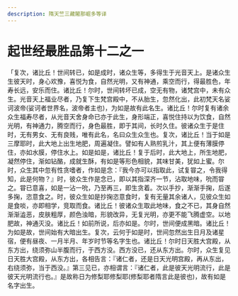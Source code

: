 ```yaml
---
description: 隋天竺三藏闍那崛多等译
---
```


# 起世经最胜品第十二之一

「复次，诸比丘！世间转已，如是成时，诸众生等，多得生于光音天上。是诸众生生彼天时，身心欢豫，喜悦为食，自然光明，又有神通，乘空而行，得最胜色，年寿长远，安乐而住。诸比丘！尔时，世间转坏已成，空无有物，诸梵宫中，未有众生。光音天上福业尽者，乃复下生梵宫殿中，不从胎生，忽然化出，此初梵天名娑诃波帝(娑诃者世界名，波帝者主也)，为如是故有此名生。诸比丘！尔时复有诸余众生福寿尽者，从光音天舍身命已亦于此生，身形端正，喜悦住持以为饮食，自然光明，有神通力，腾空而行，身色最胜，即于其间，长时久住。彼诸众生于是住时，无有男女、无有良贱，唯有此名，名曰众生众生也。复次，诸比丘！当于如是三摩耶时，此大地上出生地肥，周遍凝住。譬如有人熟煎乳汁，其上便有薄膜停住，亦如水膜，停住水上。如是如是，诸比丘！复于后时，此大地上，所生地肥，凝然停住，渐如钻酪，成就生酥，有如是等形色相貌，其味甘美，犹如上蜜。尔时，众生其中忽有性贪嗜者，作如是念：『我今亦可以指取此，试复甞之，令我得知，此是何物？』时，彼众生作是念已，即以其指深齐一节，沾取地味，吮而甞之。甞已意喜，如是一沾一吮，乃至再三，即生贪着。次以手抄，渐渐手掬，后遂多掬，恣意食之。时，彼众生如是抄掬恣意食时，复有无量其余诸人，见彼众生如是食啖，亦即相学，竞取而食。诸比丘！彼诸众生取此地味，食之不已，其身自然渐渐澁恶，皮肤粗厚，颜色浊暗，形貌改异，无复光明，亦更不能飞腾虚空。以地肥故，神通灭没。诸比丘！如前所说，后亦如是。尔时，世间便成黑暗。诸比丘！为如是故，世间始有大暗出生。复次，云何于如是时，世间忽然出生日月及诸星宿，便有昼夜、一月半月、年岁时节等名字生也。诸比丘！尔时日天胜大宫殿，从东方出，绕须弥山半腹而行，于西方没。西方没已，还从东方出。尔时，众生复见日天胜大宫殿，从东方出，各相告言：『诸仁者，还是日天光明宫殿，再从东出，右绕须弥，当于西没。』第三见已，亦相谓言：『诸仁者，此是彼天光明流行，此是彼天光明流行也。』是故称日为修梨耶修梨耶(修梨耶者隋言此是彼也)，故有如是名字出生。
